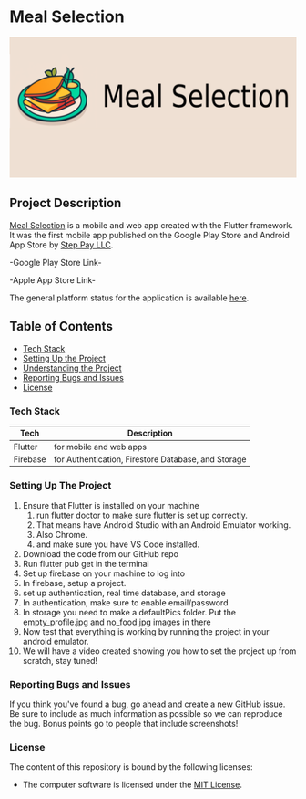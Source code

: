 # Meal Selection

[![Meal Selection](https://github.com/RobKabob1/mealselection/blob/main/images/icons/appstorefeaturegraphic.png?raw=true)](https://mealselection.web.app/)

## Project Description

[Meal Selection](https://mealselection.web.app) is a mobile and web app created with the Flutter framework. It was the first mobile app published on the Google Play Store and Android App Store by [Step Pay LLC](https://steppay.tech).

-Google Play Store Link-

-Apple App Store Link-

The general platform status for the application is available [here](https://stats.uptimerobot.com/apT6Ukws0g).

## Table of Contents

- [Tech Stack](#tech-stack)
- [Setting Up the Project](#setting-up-the-project)
- [Understanding the Project](#setting-up-the-project)
- [Reporting Bugs and Issues](#reporting-bugs-and-issues)
- [License](#license)

### Tech Stack

Tech | Description
-- | --
Flutter | for mobile and web apps
Firebase | for Authentication, Firestore Database, and Storage

### Setting Up The Project

1. Ensure that Flutter is installed on your machine
    1. run flutter doctor to make sure flutter is set up correctly.
    2. That means have Android Studio with an Android Emulator working. 
    3. Also Chrome. 
    4. and make sure you have VS Code installed.
2. Download the code from our GitHub repo
3. Run flutter pub get in the terminal 
4. Set up firebase on your machine to log into 
5. In firebase, setup a project. 
6. set up authentication, real time database, and storage
7. In authentication, make sure to enable email/password
8. In storage you need to make a defaultPics folder. Put the empty_profile.jpg and no_food.jpg images in there
9. Now test that everything is working by running the project in your android emulator.
10. We will have a video created showing you how to set the project up from scratch, stay tuned!

### Reporting Bugs and Issues

If you think you've found a bug, go ahead and create a new GitHub issue. Be sure to include as much information as possible so we can reproduce the bug. Bonus points go to people that include screenshots!

### License

The content of this repository is bound by the following licenses:

- The computer software is licensed under the [MIT License](LICENSE.md).
